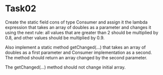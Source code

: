 # Task02

Create the static field cons of type Consumer and assign it the lambda expression that takes an array of doubles as a parameter and changes it using the next rule: all values that are greater than 2 should be multiplied by 0.8, and other values should be multiplied by 0.9.


Also implement a static method getChanged(...) that takes an array of doubles as a first parameter and Consumer implementation as a second. The method should return an array changed by the second parameter.


The getChanged(...) method should not change initial array. 
